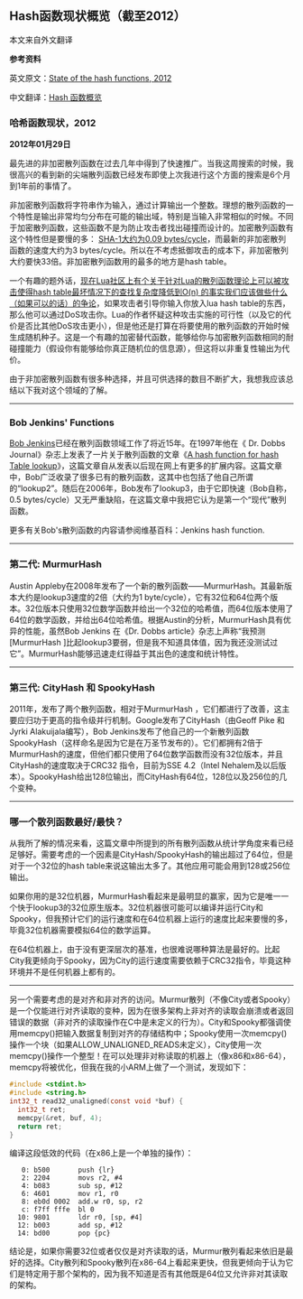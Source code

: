 ## Hash函数现状概览（截至2012）

本文来自外文翻译

**参考资料**

英文原文：[State of the hash functions, 2012](http://blog.reverberate.org/2012/01/state-of-hash-functions-2012.html)

中文翻译：[Hash 函数概览](https://www.oschina.net/translate/state-of-hash-functions)

### 哈希函数现状，2012

**2012年01月29日**

最先进的非加密散列函数在过去几年中得到了快速推广。当我这周搜索的时候，我很高兴的看到新的尖端散列函数已经发布即使上次我进行这个方面的搜索是6个月到1年前的事情了。

非加密散列函数将字符串作为输入，通过计算输出一个整数。理想的散列函数的一个特性是输出非常均匀分布在可能的输出域，特别是当输入非常相似的时候。不同于加密散列函数，这些函数不是为防止攻击者找出碰撞而设计的。加密散列函数有这个特性但是要慢的多： [SHA-1大约为0.09 bytes/cycle](http://www.cryptopp.com/benchmarks.html)，而最新的非加密散列函数的速度大约为3 bytes/cycle。所以在不考虑抵御攻击的成本下，非加密散列大约要快33倍。非加密散列函数用的最多的地方是hash table。
 
一个有趣的题外话，[现在Lua社区上有个关于针对Lua的散列函数理论上可以被攻击使得hash table最坏情况下的查找复杂度降低到O(n) 的事实我们应该做些什么（如果可以的话）的争论](http://thread.gmane.org/gmane.comp.lang.lua.general/87491)，如果攻击者引导你输入你放入lua hash table的东西，那么他可以通过DoS攻击你。Lua的作者怀疑这种攻击实施的可行性（以及它的代价是否比其他DoS攻击更小），但是他还是打算在将要使用的散列函数的开始时候生成随机种子。这是一个有趣的加密替代函数，能够给你与加密散列函数相同的耐碰撞能力（假设你有能够给你真正随机位的信息源），但这将以非重复性输出为代价。

由于非加密散列函数有很多种选择，并且可供选择的数目不断扩大，我想我应该总结以下我对这个领域的了解。

***

### Bob Jenkins' Functions
[Bob Jenkins](http://burtleburtle.net/bob/)已经在散列函数领域工作了将近15年。在1997年他在《 Dr. Dobbs Journal》杂志上发表了一片关于散列函数的文章《[A hash function for hash Table lookup](http://www.burtleburtle.net/bob/hash/doobs.html)》，这篇文章自从发表以后现在网上有更多的扩展内容。这篇文章中，Bob广泛收录了很多已有的散列函数，这其中也包括了他自己所谓的“lookup2”。随后在2006年，Bob发布了lookup3，由于它即快速（Bob自称，0.5 bytes/cycle）又无严重缺陷，在这篇文章中我把它认为是第一个“现代”散列函数。

更多有关Bob's散列函数的内容请参阅维基百科：Jenkins hash function.

***

### 第二代: MurmurHash
Austin Appleby在2008年发布了一个新的散列函数——MurmurHash。其最新版本大约是lookup3速度的2倍（大约为1 byte/cycle），它有32位和64位两个版本。32位版本只使用32位数学函数并给出一个32位的哈希值，而64位版本使用了64位的数学函数，并给出64位哈希值。根据Austin的分析，MurmurHash具有优异的性能，虽然Bob Jenkins 在《Dr. Dobbs article》杂志上声称“我预测[MurmurHash ]比起lookup3要弱，但是我不知道具体值，因为我还没测试过它”。MurmurHash能够迅速走红得益于其出色的速度和统计特性。

***

### 第三代: CityHash 和 SpookyHash
2011年，发布了两个散列函数，相对于MurmurHash ，它们都进行了改善，这主要应归功于更高的指令级并行机制。Google发布了CityHash（由Geoff Pike 和Jyrki Alakuijala编写），Bob Jenkins发布了他自己的一个新散列函数SpookyHash（这样命名是因为它是在万圣节发布的）。它们都拥有2倍于MurmurHash的速度，但他们都只使用了64位数学函数而没有32位版本，并且CityHash的速度取决于CRC32 指令，目前为SSE 4.2（Intel Nehalem及以后版本）。SpookyHash给出128位输出，而CityHash有64位，128位以及256位的几个变种。

***

### 哪一个散列函数最好/最快？
从我所了解的情况来看，这篇文章中所提到的所有散列函数从统计学角度来看已经足够好。需要考虑的一个因素是CityHash/SpookyHash的输出超过了64位，但是对于一个32位的hash table来说这输出太多了。其他应用可能会用到128或256位输出。

如果你用的是32位机器，MurmurHash看起来是最明显的赢家，因为它是唯一一个快于lookup3的32位原生版本。32位机器很可能可以编译并运行City和Spooky，但我预计它们的运行速度和在64位机器上运行的速度比起来要慢的多，毕竟32位机器需要模拟64位的数学运算。

在64位机器上，由于没有更深层次的基准，也很难说哪种算法是最好的。比起City我更倾向于Spooky，因为City的运行速度需要依赖于CRC32指令，毕竟这种环境并不是任何机器上都有的。

***

另一个需要考虑的是对齐和非对齐的访问。Murmur散列（不像City或者Spooky）是一个仅能进行对齐读取的变种，因为在很多架构上非对齐的读取会崩溃或者返回错误的数据（非对齐的读取操作在C中是未定义的行为）。City和Spooky都强调使用memcpy()把输入数据复制到对齐的存储结构中；Spooky使用一次memcpy()操作一个块（如果ALLOW_UNALIGNED_READS未定义），City使用一次memcpy()操作一个整型！在可以处理非对称读取的机器上（像x86和x86-64），memcpy将被优化，但我在我的小ARM上做了一个测试，发现如下：

```c
#include <stdint.h>
#include <string.h>
int32_t read32_unaligned(const void *buf) {
  int32_t ret;
  memcpy(&ret, buf, 4);
  return ret;
}
```

编译这段低效的代码（在x86上是一个单独的操作）：

```x86asm
   0: b500       push {lr}
   2: 2204       movs r2, #4
   4: b083       sub sp, #12
   6: 4601       mov r1, r0
   8: eb0d 0002  add.w r0, sp, r2
   c: f7ff fffe  bl 0 
  10: 9801       ldr r0, [sp, #4]
  12: b003       add sp, #12
  14: bd00       pop {pc}
```

结论是，如果你需要32位或者仅仅是对齐读取的话，Murmur散列看起来依旧是最好的选择。City散列和Spooky散列在x86-64上看起来更快，但我更倾向于认为它们是特定用于那个架构的，因为我不知道是否有其他既是64位又允许非对其读取的架构。